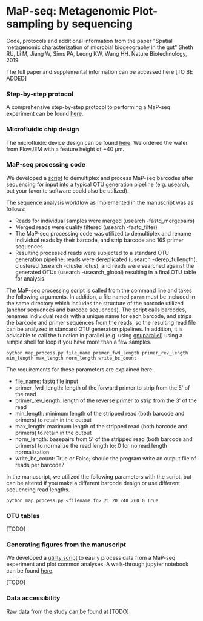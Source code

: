 # MaP-seq: Metagenomic Plot-sampling by sequencing

Code, protocols and additional information from the paper "Spatial metagenomic characterization of microbial biogeography in the gut" Sheth RU, Li M, Jiang W, Sims PA, Leong KW, Wang HH. Nature Biotechnology, 2019

The full paper and supplemental information can be accessed here [TO BE ADDED]

### Step-by-step protocol

A comprehensive step-by-step protocol to performing a MaP-seq experiment can be found [here](./protocol.md).


### Microfluidic chip design

The microfluidic device design can be found [here](./microfluidic/). We ordered the wafer from FlowJEM with a feature height of ~40 μm. 

### MaP-seq processing code

We developed a [script](./processing/) to demultiplex and process MaP-seq barcodes after sequencing for input into a typical OTU generation pipeline (e.g. usearch, but your favorite software could also be utilized). 

The sequence analysis workflow as implemented in the manuscript was as follows: 
- Reads for individual samples were merged (usearch -fastq_mergepairs) 
- Merged reads were quality filtered (usearch -fastq_filter)
- The MaP-seq processing code was utilized to demultiplex and rename individual reads by their barcode, and strip barcode and 16S primer sequences
- Resulting processed reads were subjected to a standard OTU generation pipeline; reads were dereplicated (usearch -derep_fullength), clustered (usearch -cluster_otus), and reads were searched against the generated OTUs (usearch -usearch_global) resulting in a final OTU table for analysis

The MaP-seq processing script is called from the command line and takes the following arguments. In addition, a file named `param` must be included in the same directory which includes the structure of the barcode utilized (anchor sequences and barcode sequences). The script calls barcodes, renames individual reads with a unique name for each barcode, and strips the barcode and primer sequences from the reads, so the resulting read file can be analyzed in standard OTU generation pipelines. In addition, it is advisable to call the function in parallel (e.g. using [gnuparallel](https://www.gnu.org/software/parallel/)) using a simple shell for loop if you have more than a few samples. 

```
python map_process.py file_name primer_fwd_length primer_rev_length min_length max_length norm_length write_bc_count
``` 

The requirements for these parameters are explained here: 
- file_name: fastq file input
- primer_fwd_length: length of the forward primer to strip from the 5' of the read
- primer_rev_length: length of the reverse primer to strip from the 3' of the read
- min_length: minimum length of the stripped read (both barcode and primers) to retain in the output
- max_length: maximum length of the stripped read (both barcode and primers) to retain in the output
- norm_length: basepairs from 5' of the stripped read (both barcode and primers) to normalize the read length to; 0 for no read length normalization
- write_bc_count: True or False; should the program write an output file of reads per barcode? 

In the manuscript, we utilized the following parameters with the script, but can be altered if you make a different barcode design or use different sequencing read lengths. 

```
python map_process.py <filename.fq> 21 20 240 260 0 True
```

### OTU tables

[TODO]

### Generating figures from the manuscript

We developed a [utility script](./utilities/) to easily process data from a MaP-seq experiment and plot common analyses. A walk-through jupyter notebook can be found [here](./utilities/MaPseqDemo.ipynb). 

[TODO]

### Data accessibility 

Raw data from the study can be found at [TODO]


